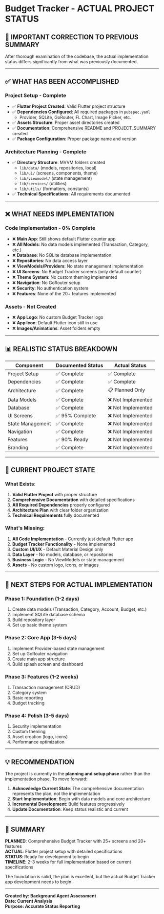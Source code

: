 # Budget Tracker - ACTUAL PROJECT STATUS

## 🚨 IMPORTANT CORRECTION TO PREVIOUS SUMMARY

After thorough examination of the codebase, the actual implementation status differs significantly from what was previously documented.

---

## ✅ WHAT HAS BEEN ACCOMPLISHED

### **Project Setup - Complete**
- ✅ **Flutter Project Created**: Valid Flutter project structure
- ✅ **Dependencies Configured**: All required packages in `pubspec.yaml`
  - Provider, SQLite, GoRouter, FL Chart, Image Picker, etc.
- ✅ **Assets Structure**: Proper asset directories created
- ✅ **Documentation**: Comprehensive README and PROJECT_SUMMARY created
- ✅ **Package Configuration**: Proper package name and version

### **Architecture Planning - Complete**
- ✅ **Directory Structure**: MVVM folders created
  - `lib/data/` (models, repositories, local)
  - `lib/ui/` (screens, components, theme)  
  - `lib/viewmodel/` (state management)
  - `lib/services/` (utilities)
  - `lib/utils/` (formatters, constants)
- ✅ **Technical Specifications**: All requirements documented

---

## ❌ WHAT NEEDS IMPLEMENTATION

### **Code Implementation - 0% Complete**
- ❌ **Main App**: Still shows default Flutter counter app
- ❌ **All Models**: No data models implemented (Transaction, Category, etc.)
- ❌ **Database**: No SQLite database implementation
- ❌ **Repositories**: No data access layer
- ❌ **ViewModels/Providers**: No state management implementation
- ❌ **UI Screens**: No Budget Tracker screens (only default counter)
- ❌ **Theme System**: No custom theming implemented
- ❌ **Navigation**: No GoRouter setup
- ❌ **Security**: No authentication system
- ❌ **Features**: None of the 20+ features implemented

### **Assets - Not Created**
- ❌ **App Logo**: No custom Budget Tracker logo
- ❌ **App Icon**: Default Flutter icon still in use
- ❌ **Images/Animations**: Asset folders empty

---

## 📊 REALISTIC STATUS BREAKDOWN

| Component | Documented Status | Actual Status |
|-----------|-------------------|---------------|
| Project Setup | ✅ Complete | ✅ Complete |
| Dependencies | ✅ Complete | ✅ Complete |
| Architecture | ✅ Complete | 📋 Planned Only |
| Data Models | ✅ Complete | ❌ Not Implemented |
| Database | ✅ Complete | ❌ Not Implemented |
| UI Screens | ✅ 95% Complete | ❌ Not Implemented |
| State Management | ✅ Complete | ❌ Not Implemented |
| Navigation | ✅ Complete | ❌ Not Implemented |
| Features | ✅ 90% Ready | ❌ Not Implemented |
| Branding | ✅ Complete | ❌ Not Implemented |

---

## 🎯 CURRENT PROJECT STATE

### **What Exists:**
1. **Valid Flutter Project** with proper structure
2. **Comprehensive Documentation** with detailed specifications
3. **All Required Dependencies** properly configured
4. **Architecture Plan** with clear folder organization
5. **Technical Requirements** fully documented

### **What's Missing:**
1. **All Code Implementation** - Currently just default Flutter app
2. **Budget Tracker Functionality** - None implemented
3. **Custom UI/UX** - Default Material Design only
4. **Data Layer** - No models, database, or repositories
5. **Business Logic** - No ViewModels or state management
6. **Assets** - No custom logo, icons, or images

---

## 🚀 NEXT STEPS FOR ACTUAL IMPLEMENTATION

### **Phase 1: Foundation (1-2 days)**
1. Create data models (Transaction, Category, Account, Budget, etc.)
2. Implement SQLite database schema
3. Build repository layer
4. Set up basic theme system

### **Phase 2: Core App (3-5 days)**
1. Implement Provider-based state management
2. Set up GoRouter navigation
3. Create main app structure
4. Build splash screen and dashboard

### **Phase 3: Features (1-2 weeks)**
1. Transaction management (CRUD)
2. Category system
3. Basic reporting
4. Budget tracking

### **Phase 4: Polish (3-5 days)**
1. Security implementation
2. Custom theming
3. Asset creation (logo, icons)
4. Performance optimization

---

## 💡 RECOMMENDATION

The project is currently in the **planning and setup phase** rather than the implementation phase. To move forward:

1. **Acknowledge Current State**: The comprehensive documentation represents the plan, not the implementation
2. **Start Implementation**: Begin with data models and core architecture
3. **Incremental Development**: Build features progressively
4. **Update Documentation**: Keep status realistic and current

---

## 🏁 SUMMARY

**PLANNED**: Comprehensive Budget Tracker with 25+ screens and 20+ features  
**ACTUAL**: Flutter project setup with detailed specifications  
**STATUS**: Ready for development to begin  
**TIMELINE**: 2-3 weeks for full implementation based on current specifications

The foundation is solid, the plan is excellent, but the actual Budget Tracker app development needs to begin.

---

**Created by: Background Agent Assessment**  
**Date: Current Analysis**  
**Purpose: Accurate Status Reporting**